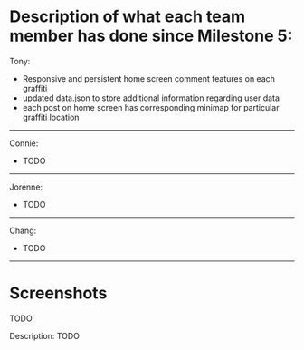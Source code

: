 # Description of what each team member has done since Milestone 5:

Tony:
- Responsive and persistent home screen comment features on each graffiti
- updated data.json to store additional information regarding user data
- each post on home screen has corresponding minimap for particular graffiti location

---

Connie:
- TODO

---

Jorenne:
- TODO

---

Chang:
- TODO

---

# Screenshots 

TODO

Description: TODO
